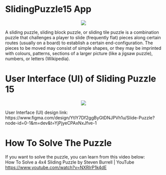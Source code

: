 # SlidingPuzzle15 App

<p align="center">
<img src="https://github.com/hahmadfaiq21/mobile-game/assets/74751720/bb570398-5f12-40fd-9b5a-7f837eb56988">
</p>

A sliding puzzle, sliding block puzzle, or sliding tile puzzle is a combination puzzle that challenges a player to slide (frequently flat) pieces along certain routes (usually on a board) to establish a certain end-configuration. The pieces to be moved may consist of simple shapes, or they may be imprinted with colours, patterns, sections of a larger picture (like a jigsaw puzzle), numbers, or letters (Wikipedia).

# User Interface (UI) of Sliding Puzzle 15
<p align="center">
<img src="https://github.com/hahmadfaiq21/mobile-game/assets/74751720/73868a6e-61a8-43bb-a287-9ae7b1531d45">
</p>
User Interface (UI) design link: <br>
https://www.figma.com/design/YtlY7Df2ggByGtDNJPVh1u/Slide-Puzzle?node-id=0-1&m=dev&t=YjPjyeCPAxNxJfve-1

# How To Solve The Puzzle

If you want to solve the puzzle, you can learn from this video below: <br>
How To Solve a 4x4 Sliding Puzzle by Steven Burrell | YouTube <br>
https://www.youtube.com/watch?v=NXRIrP1k4dE
